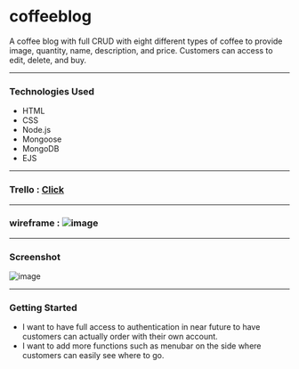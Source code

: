 # coffeeblog

A coffee blog with full CRUD with eight different types of coffee to provide image, quantity, name, description, and price. Customers can access to edit, delete, and buy.

---

### Technologies Used
 - HTML
 - CSS
 - Node.js
 - Mongoose
 - MongoDB
 - EJS

---

### Trello : [Click](https://trello.com/b/sNqMOu5b/coffee-blog) 

---

### wireframe : ![image](https://user-images.githubusercontent.com/104465292/170736632-c54016c8-9687-4876-a2d1-ed0f5a2064f4.png)

---

### Screenshot

![image](https://user-images.githubusercontent.com/104465292/171688230-0c20e066-511c-4441-b84a-8d796651d05b.png)

---

### Getting Started
 - I want to have full access to authentication in near future to have customers can actually order with their own account.
 - I want to add more functions such as menubar on the side where customers can easily see where to go.
 

